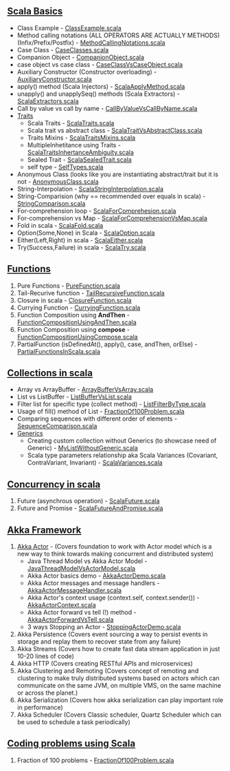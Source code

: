 ## [Scala Basics](https://github.com/thedevd/techBlog/tree/master/scalaexamples/src/main/scala/com/thedevd/scalaexamples/basics)
* Class Example - [ClassExample.scala](https://github.com/thedevd/techBlog/blob/master/scalaexamples/src/main/scala/com/thedevd/scalaexamples/basics/ClassExample.scala)
* Method calling notations (ALL OPERATORS ARE ACTUALLY METHODS) (Infix/Prefix/Postfix) - [MethodCallingNotations.scala](https://github.com/thedevd/techBlog/blob/master/scalaexamples/src/main/scala/com/thedevd/scalaexamples/basics/MethodCallingNotations.scala)
* Case Class - [CaseClasses.scala](https://github.com/thedevd/techBlog/blob/master/scalaexamples/src/main/scala/com/thedevd/scalaexamples/basics/CaseClasses.scala)
* Companion Object - [CompanionObject.scala](https://github.com/thedevd/techBlog/blob/master/scalaexamples/src/main/scala/com/thedevd/scalaexamples/basics/CompanionObject.scala)
* case object vs case class - [CaseClassVsCaseObject.scala](https://github.com/thedevd/techBlog/blob/master/scalaexamples/src/main/scala/com/thedevd/scalaexamples/basics/CaseClassVsCaseObject.scala)
* Auxiliary Constructor (Constructor overloading) - [AuxiliaryConstructor.scala](https://github.com/thedevd/techBlog/blob/master/scalaexamples/src/main/scala/com/thedevd/scalaexamples/basics/AuxiliaryConstructor.scala)
* apply() method (Scala Injectors) - [ScalaApplyMethod.scala](https://github.com/thedevd/techBlog/blob/master/scalaexamples/src/main/scala/com/thedevd/scalaexamples/basics/ScalaApplyMethod.scala)
* unapply() and unapplySeq() methods (Scala Extractors) - [ScalaExtractors.scala](https://github.com/thedevd/techBlog/blob/master/scalaexamples/src/main/scala/com/thedevd/scalaexamples/basics/ScalaExtractors.scala)
* Call by value vs call by name - [CallByValueVsCallByName.scala](https://github.com/thedevd/techBlog/blob/master/scalaexamples/src/main/scala/com/thedevd/scalaexamples/basics/CallByValueVsCallByName.scala)
* [Traits](https://github.com/thedevd/techBlog/tree/master/scalaexamples/src/main/scala/com/thedevd/scalaexamples/basics/traits)
   * Scala Traits - [ScalaTraits.scala](https://github.com/thedevd/techBlog/blob/master/scalaexamples/src/main/scala/com/thedevd/scalaexamples/basics/traits/ScalaTraits.scala)
   * Scala trait vs abstract class - [ScalaTraitVsAbstractClass.scala](https://github.com/thedevd/techBlog/blob/master/scalaexamples/src/main/scala/com/thedevd/scalaexamples/basics/traits/ScalaTraitVsAbstractClass.scala)
   * Traits Mixins - [ScalaTraitsMixins.scala](https://github.com/thedevd/techBlog/blob/master/scalaexamples/src/main/scala/com/thedevd/scalaexamples/basics/traits/ScalaTraitsMixins.scala)
   * MultipleInhetitance using Traits - [ScalaTraitsInhertanceAmbiguity.scala](https://github.com/thedevd/techBlog/blob/master/scalaexamples/src/main/scala/com/thedevd/scalaexamples/basics/traits/ScalaTraitsInhertanceAmbiguity.scala)
   * Sealed Trait - [ScalaSealedTrait.scala](https://github.com/thedevd/techBlog/blob/master/scalaexamples/src/main/scala/com/thedevd/scalaexamples/basics/traits/ScalaSealedTrait.scala)
   * self type - [SelfTypes.scala](https://github.com/thedevd/techBlog/blob/master/scalaexamples/src/main/scala/com/thedevd/scalaexamples/basics/traits/SelfTypes.scala)
* Anonymous Class (looks like you are instantiating abstract/trait but it is not - [AnonymousClass.scala](https://github.com/thedevd/techBlog/blob/master/scalaexamples/src/main/scala/com/thedevd/scalaexamples/basics/AnonymousClass.scala)
* String-Interpolation - [ScalaStringInterpolation.scala](https://github.com/thedevd/techBlog/blob/master/scalaexamples/src/main/scala/com/thedevd/scalaexamples/basics/ScalaStringInterpolation.scala)
* String-Comparision (why == recommended over equals in scala) - [StringComparison.scala](https://github.com/thedevd/techBlog/blob/master/scalaexamples/src/main/scala/com/thedevd/scalaexamples/basics/StringComparison.scala)
* For-comprehension loop - [ScalaForComprehesion.scala](https://github.com/thedevd/techBlog/blob/master/scalaexamples/src/main/scala/com/thedevd/scalaexamples/basics/ScalaForComprehesion.scala)
* For-comprehension vs Map - [ScalaForComprehensionVsMap.scala](https://github.com/thedevd/techBlog/blob/master/scalaexamples/src/main/scala/com/thedevd/scalaexamples/basics/ScalaForComprehensionVsMap.scala)
* Fold in scala - [ScalaFold.scala](https://github.com/thedevd/techBlog/blob/master/scalaexamples/src/main/scala/com/thedevd/scalaexamples/basics/ScalaFold.scala)
* Option(Some,None) in Scala - [ScalaOption.scala](https://github.com/thedevd/techBlog/blob/master/scalaexamples/src/main/scala/com/thedevd/scalaexamples/basics/ScalaOption.scala)
* Either(Left,Right) in scala - [ScalaEither.scala](https://github.com/thedevd/techBlog/blob/master/scalaexamples/src/main/scala/com/thedevd/scalaexamples/basics/ScalaEither.scala)
* Try(Success,Failure) in scala - [ScalaTry.scala](https://github.com/thedevd/techBlog/blob/master/scalaexamples/src/main/scala/com/thedevd/scalaexamples/basics/ScalaTry.scala)

## [Functions](https://github.com/thedevd/techBlog/tree/master/scalaexamples/src/main/scala/com/thedevd/scalaexamples/functions)
1. Pure Functions - [PureFunction.scala](https://github.com/thedevd/techBlog/blob/master/scalaexamples/src/main/scala/com/thedevd/scalaexamples/functions/PureFunction.scala)
2. Tail-Recurive function - [TailRecursiveFunction.scala](https://github.com/thedevd/techBlog/blob/master/scalaexamples/src/main/scala/com/thedevd/scalaexamples/functions/TailRecursiveFunction.scala)
3. Closure in scala - [ClosureFunction.scala](https://github.com/thedevd/techBlog/blob/master/scalaexamples/src/main/scala/com/thedevd/scalaexamples/functions/ClosureFunction.scala)
4. Currying Function - [CurryingFunction.scala](https://github.com/thedevd/techBlog/blob/master/scalaexamples/src/main/scala/com/thedevd/scalaexamples/functions/CurryingFunction.scala)
5. Function Composition using **AndThen** - [FunctionCompositionUsingAndThen.scala](https://github.com/thedevd/techBlog/blob/master/scalaexamples/src/main/scala/com/thedevd/scalaexamples/functions/FunctionCompositionUsingAndThen.scala)
6. Function Composition using **compose** - [FunctionCompositionUsingCompose.scala](https://github.com/thedevd/techBlog/blob/master/scalaexamples/src/main/scala/com/thedevd/scalaexamples/functions/FunctionCompositionUsingCompose.scala)
7. PartialFunction (isDefinedAt(), apply(), case, andThen, orElse) - [PartialFunctionsInScala.scala](https://github.com/thedevd/techBlog/blob/master/scalaexamples/src/main/scala/com/thedevd/scalaexamples/functions/PartialFunctionsInScala.scala)

## [Collections in scala](https://github.com/thedevd/techBlog/tree/master/scalaexamples/src/main/scala/com/thedevd/scalaexamples/collections)
* Array vs ArrayBuffer - [ArrayBufferVsArray.scala](https://github.com/thedevd/techBlog/blob/master/scalaexamples/src/main/scala/com/thedevd/scalaexamples/collections/ArrayBufferVsArray.scala)
* List vs ListBuffer - [ListBufferVsList.scala](https://github.com/thedevd/techBlog/blob/master/scalaexamples/src/main/scala/com/thedevd/scalaexamples/collections/ListBufferVsList.scala)
* Filter list for specific type (collect method) - [ListFilterByType.scala](https://github.com/thedevd/techBlog/blob/master/scalaexamples/src/main/scala/com/thedevd/scalaexamples/collections/ListFilterByType.scala)
* Usage of fill() method of List - [FractionOf100Problem.scala](https://github.com/thedevd/techBlog/blob/master/scalaexamples/src/main/scala/com/thedevd/scalaexamples/codingproblems/FractionOf100Problem.scala)
* Comparing sequences with different order of elements - [SequenceComparison.scala](https://github.com/thedevd/techBlog/blob/master/scalaexamples/src/main/scala/com/thedevd/scalaexamples/collections/SequenceComparison.scala)
* [Generics](https://github.com/thedevd/techBlog/tree/master/scalaexamples/src/main/scala/com/thedevd/scalaexamples/collections/generics)
  * Creating custom collection without Generics (to showcase need of Generic) - [MyListWithoutGeneric.scala](https://github.com/thedevd/techBlog/blob/master/scalaexamples/src/main/scala/com/thedevd/scalaexamples/collections/generics/MyListWithoutGeneric.scala)
  * Scala type parameters relationship aka Scala Variances (Covariant, ContraVariant, Invariant) - [ScalaVariances.scala](https://github.com/thedevd/techBlog/blob/master/scalaexamples/src/main/scala/com/thedevd/scalaexamples/collections/generics/ScalaVariances.scala)

## [Concurrency in scala](https://github.com/thedevd/techBlog/tree/master/scalaexamples/src/main/scala/com/thedevd/scalaexamples/concurrency)
1. Future (asynchrous operation) - [ScalaFuture.scala](https://github.com/thedevd/techBlog/blob/master/scalaexamples/src/main/scala/com/thedevd/scalaexamples/concurrency/ScalaFuture.scala)
2. Future and Promise - [ScalaFutureAndPromise.scala](https://github.com/thedevd/techBlog/blob/master/scalaexamples/src/main/scala/com/thedevd/scalaexamples/concurrency/ScalaFutureAndPromise.scala)

## [Akka Framework](https://github.com/thedevd/techBlog/tree/master/scalaexamples/src/main/scala/com/thedevd/scalaexamples/akka)
1. [Akka Actor](https://github.com/thedevd/techBlog/tree/master/scalaexamples/src/main/scala/com/thedevd/scalaexamples/akka/actor) - (Covers foundation to work with Actor model which is a new way to think towards making concurrent and distributed system)
   * Java Thread Model vs Akka Actor Model - [JavaThreadModelVsActorModel.scala](https://github.com/thedevd/techBlog/blob/master/scalaexamples/src/main/scala/com/thedevd/scalaexamples/akka/actor/JavaThreadModelVsActorModel.scala)
   * Akka Actor basics demo - [AkkaActorDemo.scala](https://github.com/thedevd/techBlog/blob/master/scalaexamples/src/main/scala/com/thedevd/scalaexamples/akka/actor/AkkaActorDemo.scala)
   * Akka Actor messages and message handlers - [AkkaActorMessageHandler.scala](https://github.com/thedevd/techBlog/blob/master/scalaexamples/src/main/scala/com/thedevd/scalaexamples/akka/actor/AkkaActorMessageHandler.scala)
   * Akka Actor's context usage (context.self, context.sender()) - [AkkaActorContext.scala](https://github.com/thedevd/techBlog/blob/master/scalaexamples/src/main/scala/com/thedevd/scalaexamples/akka/actor/AkkaActorContext.scala)
   * Akka Actor forward vs tell (!) method - [AkkaActorForwardVsTell.scala](https://github.com/thedevd/techBlog/blob/master/scalaexamples/src/main/scala/com/thedevd/scalaexamples/akka/actor/AkkaActorForwardVsTell.scala)
   * 3 ways Stopping an Actor - [StoppingActorDemo.scala](https://github.com/thedevd/techBlog/blob/master/scalaexamples/src/main/scala/com/thedevd/scalaexamples/akka/actor/StoppingActorDemo.scala)
2. Akka Persistence (Covers event sourcing a way to persist events in storage and replay them to recover state from any failure)
3. Akka Streams (Covers how to create fast data stream application in just 10-20 lines of code)
4. Akka HTTP (Covers creating RESTful APIs and microservices)
5. Akka Clustering and Remoting (Covers concept of remoting and clustering to make truly distributed systems based on actors which can communicate on the same JVM, on multiple VMS, on the same machine or across the planet.)
6. Akka Serialization (Covers how akka serialization can play important role in performance)
7. Akka Scheduler (Covers Classic scheduler, Quartz Scheduler which can be used to schedule a task periodically) 

## [Coding problems using Scala](https://github.com/thedevd/techBlog/tree/master/scalaexamples/src/main/scala/com/thedevd/scalaexamples/codingproblems)
1. Fraction of 100 problems - [FractionOf100Problem.scala](https://github.com/thedevd/techBlog/blob/master/scalaexamples/src/main/scala/com/thedevd/scalaexamples/codingproblems/FractionOf100Problem.scala)
